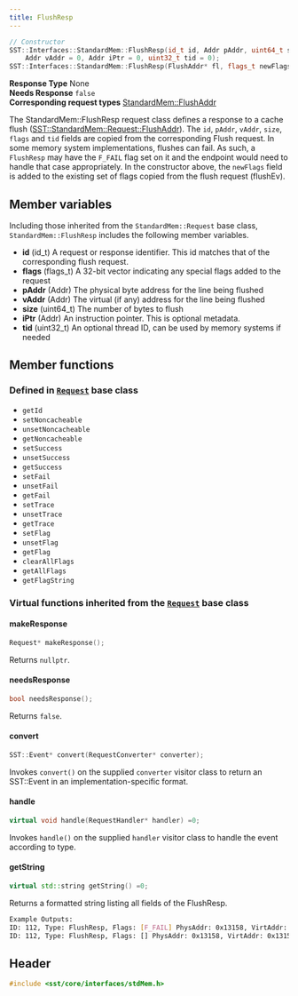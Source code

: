 ```yaml
---
title: FlushResp
---
```


```cpp
// Constructor
SST::Interfaces::StandardMem::FlushResp(id_t id, Addr pAddr, uint64_t size, flags_t flags = 0,
    Addr vAddr = 0, Addr iPtr = 0, uint32_t tid = 0);
SST::Interfaces::StandardMem::FlushResp(FlushAddr* fl, flags_t newFlags = 0);
```

**Response Type** None  &nbsp;  
**Needs Response** `false`  &nbsp;  
**Corresponding request types** [StandardMem::FlushAddr](flushaddr)

The StandardMem::FlushResp request class defines a response to a cache flush ([SST::StandardMem::Request::FlushAddr](flushaddr)). The `id`, `pAddr`, `vAddr`, `size`, `flags` and `tid` fields are copied from the corresponding Flush request. In some memory system implementations, flushes can fail. As such, a `FlushResp` may have the `F_FAIL` flag set on it and the endpoint would need to handle that case appropriately. In the constructor above, the `newFlags` field is added to the existing set of flags copied from the flush request (flushEv).

## Member variables
Including those inherited from the `StandardMem::Request` base class, `StandardMem::FlushResp` includes the following member variables.
* **id** (id_t) A request or response identifier. This id matches that of the corresponding flush request.
* **flags** (flags_t) A 32-bit vector indicating any special flags added to the request
* **pAddr** (Addr) The physical byte address for the line being flushed
* **vAddr** (Addr) The virtual (if any) address for the line being flushed
* **size** (uint64_t) The number of bytes to flush
* **iPtr** (Addr) An instruction pointer. This is optional metadata.
* **tid** (uint32_t) An optional thread ID, can be used by memory systems if needed

## Member functions
### Defined in [`Request`](class) base class
* `getId`
* `setNoncacheable`
* `unsetNoncacheable`
* `getNoncacheable`
* `setSuccess`
* `unsetSuccess`
* `getSuccess`
* `setFail`
* `unsetFail`
* `getFail`
* `setTrace`
* `unsetTrace`
* `getTrace`
* `setFlag`
* `unsetFlag`
* `getFlag`
* `clearAllFlags`
* `getAllFlags`
* `getFlagString`

### Virtual functions inherited from the [`Request`](class) base class
#### makeResponse
```cpp
Request* makeResponse();
```
Returns `nullptr`.

#### needsResponse
```cpp
bool needsResponse();
```
Returns `false`.

#### convert
```cpp
SST::Event* convert(RequestConverter* converter);
```
Invokes `convert()` on the supplied `converter` visitor class to return an SST::Event in an implementation-specific format.

#### handle
```cpp
virtual void handle(RequestHandler* handler) =0;
```
Invokes `handle()` on the supplied `handler` visitor class to handle the event according to type.


#### getString
```cpp
virtual std::string getString() =0;
```
Returns a formatted string listing all fields of the FlushResp.

```sh
Example Outputs:
ID: 112, Type: FlushResp, Flags: [F_FAIL] PhysAddr: 0x13158, VirtAddr: 0x13158, Size: 8, InstPtr: 0x10176, ThreadID: 0
ID: 112, Type: FlushResp, Flags: [] PhysAddr: 0x13158, VirtAddr: 0x13158, Size: 8, InstPtr: 0x10176, ThreadID: 0
```


## Header
```cpp
#include <sst/core/interfaces/stdMem.h>
```